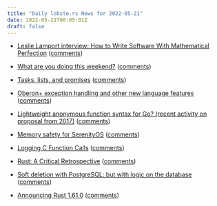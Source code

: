 ```yaml
---
title: "Daily lobste.rs News for 2022-05-21"
date: 2022-05-21T00:05:01Z
draft: false
---
```






- [Leslie Lamport interview: How to Write Software With Mathematical Perfection](https://www.quantamagazine.org/computing-expert-says-programmers-need-more-math-20220517/)
  ([comments](https://lobste.rs/s/slsiqa/leslie_lamport_interview_how_write))



- [What are you doing this weekend?]()
  ([comments](https://lobste.rs/s/8jndcr/what_are_you_doing_this_weekend))



- [Tasks, lists, and promises](http://rachelbythebay.com/w/2022/05/19/priority/)
  ([comments](https://lobste.rs/s/h7v6xg/tasks_lists_promises))



- [Oberon+ exception handling and other new language features](https://github.com/rochus-keller/Oberon/releases/tag/EH_MVP)
  ([comments](https://lobste.rs/s/oz6qwj/oberon_exception_handling_other_new))



- [Lightweight anonymous function syntax for Go? (recent activity on proposal from 2017)](https://github.com/golang/go/issues/21498#issuecomment-1132271548)
  ([comments](https://lobste.rs/s/fshlr5/lightweight_anonymous_function_syntax))



- [Memory safety for SerenityOS](https://awesomekling.github.io/Memory-safety-for-SerenityOS/)
  ([comments](https://lobste.rs/s/y5eeyh/memory_safety_for_serenityos))



- [Logging C Function Calls](https://justine.lol/ftrace/)
  ([comments](https://lobste.rs/s/21xtqr/logging_c_function_calls))



- [Rust: A Critical Retrospective](https://www.bunniestudios.com/blog/?p=6375)
  ([comments](https://lobste.rs/s/wiavtb/rust_critical_retrospective))



- [Soft deletion with PostgreSQL: but with logic on the database](https://evilmartians.com/chronicles/soft-deletion-with-postgresql-but-with-logic-on-the-database)
  ([comments](https://lobste.rs/s/kfaauq/soft_deletion_with_postgresql_with_logic))



- [Announcing Rust 1.61.0](https://blog.rust-lang.org/2022/05/19/Rust-1.61.0.html)
  ([comments](https://lobste.rs/s/27mfra/announcing_rust_1_61_0))


